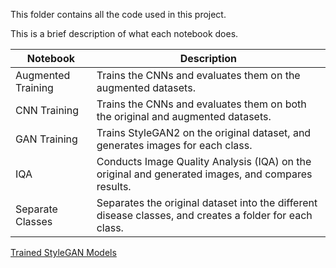 This folder contains all the code used in this project.

This is a brief description of what each notebook does.

| Notebook            | Description                                                                                      |
|---------------------|--------------------------------------------------------------------------------------------------|
| Augmented Training  | Trains the CNNs and evaluates them on the augmented datasets.                                    |
| CNN Training        | Trains the CNNs and evaluates them on both the original and augmented datasets.                  |
| GAN Training        | Trains StyleGAN2 on the original dataset, and generates images for each class.                   |
| IQA                 | Conducts Image Quality Analysis (IQA) on the original and generated images, and compares results.|
| Separate Classes    | Separates the original dataset into the different disease classes, and creates a folder for each class. |


[Trained StyleGAN Models](https://entuedu-my.sharepoint.com/:f:/g/personal/mlim088_e_ntu_edu_sg/EpTot_aeZLxFmswdM_bAsrgBkqo3VxtLrcv8e4PC-YNl7Q?e=EY5DqR)
